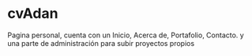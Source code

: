 # cvAdan
Pagina personal, cuenta con un Inicio, Acerca de, Portafolio, Contacto. y una parte de administración para subir proyectos propios
